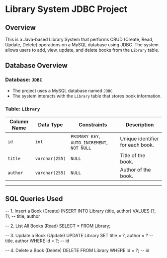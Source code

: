 # Library System JDBC Project

## Overview
This is a Java-based Library System that performs CRUD (Create, Read, Update, Delete) operations on a MySQL database using JDBC. The system allows users to add, view, update, and delete books from the `Library` table.

## Database Overview

### Database: `JDBC`
- The project uses a MySQL database named `JDBC`.
- The system interacts with the `Library` table that stores book information.

### Table: `Library`

| Column Name | Data Type       | Constraints                        | Description                          |
|-------------|-----------------|------------------------------------|--------------------------------------|
| `id`        | `int`           | `PRIMARY KEY`, `AUTO_INCREMENT`, <br/>`NOT NULL` | Unique identifier for each book. |
| `title`     | `varchar(255)`  | `NULL`                             | Title of the book.                   |
| `author`    | `varchar(255)`  | `NULL`                             | Author of the book.                  |

---

## SQL Queries Used

-- 1. Insert a Book (Create)
    INSERT INTO Library (title, author) 
    VALUES (?, ?); -- title, author

-- 2. List All Books (Read)
    SELECT * FROM Library;

-- 3. Update a Book (Update)
    UPDATE Library 
    SET title = ?, author = ? -- title, author
    WHERE id = ?;  -- id

-- 4. Delete a Book (Delete)
    DELETE FROM Library 
    WHERE id = ?;  -- id

